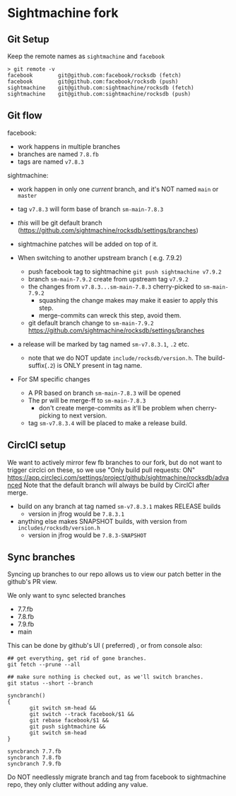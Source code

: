 # Sightmachine fork

## Git Setup

Keep the remote names as `sightmachine` and `facebook`

```
> git remote -v
facebook        git@github.com:facebook/rocksdb (fetch)
facebook        git@github.com:facebook/rocksdb (push)
sightmachine    git@github.com:sightmachine/rocksdb (fetch)
sightmachine    git@github.com:sightmachine/rocksdb (push)

```

## Git flow

facebook:
* work happens in multiple branches
* branches are named `7.8.fb`
* tags are named `v7.8.3`

sightmachine:
* work happen in only one _current_ branch, and it's NOT named `main` or `master`
* tag `v7.8.3` will form base of branch `sm-main-7.8.3`
* *this* will be git default branch (https://github.com/sightmachine/rocksdb/settings/branches)
* sightmachine patches will be added on top of it.

* When switching to another upstream branch ( e.g. 7.9.2)
  * push facebook tag to sightmachine `git push sightmachine v7.9.2`
  * branch `sm-main-7.9.2` create from upstream tag `v7.9.2`
  * the changes from `v7.8.3...sm-main-7.8.3` cherry-picked to `sm-main-7.9.2`
	* squashing the change makes may make it easier to apply this step.
	* merge-commits can wreck this step, avoid them.
  * git default branch change to `sm-main-7.9.2` https://github.com/sightmachine/rocksdb/settings/branches


* a release will be marked by tag named `sm-v7.8.3.1`, `.2` etc.
  * note that we do NOT update `include/rocksdb/version.h`. The build-suffix(`.2`) is ONLY present in tag name.
* For SM specific changes
  * A PR based on branch `sm-main-7.8.3` will be opened
  * The pr will be merge-ff to `sm-main-7.8.3`
	* don't create merge-commits as it'll be problem when cherry-picking to next version.
  * tag `sm-v7.8.3.4` will be placed to make a release build.


## CirclCI setup

We want to actively mirror few fb branches to our fork,
but do not want to trigger circlci on these,
so we use "Only build pull requests: ON"
https://app.circleci.com/settings/project/github/sightmachine/rocksdb/advanced
Note that the default branch will always be build by CirclCI after merge.

* build on any branch at tag named `sm-v7.8.3.1` makes RELEASE builds
  * version in jfrog would be `7.8.3.1`
* anything else makes SNAPSHOT builds, with version from `includes/rocksdb/version.h`
  * version in jfrog would be `7.8.3-SNAPSHOT`

## Sync branches

Syncing up branches to our repo allows us to view our patch better in the
github's PR view.

We only want to sync selected branches
* 7.7.fb
* 7.8.fb
* 7.9.fb
* main

This can be done by github's UI ( preferred) , or from console also:

```
## get everything, get rid of gone branches.
git fetch --prune --all

## make sure nothing is checked out, as we'll switch branches.
git status --short --branch

syncbranch()
{
	   git switch sm-head &&
	   git switch --track facebook/$1 &&
	   git rebase facebook/$1 &&
	   git push sightmachine &&
	   git switch sm-head
}

syncbranch 7.7.fb
syncbranch 7.8.fb
syncbranch 7.9.fb

```

Do NOT needlessly migrate branch and tag from facebook to sightmachine repo, they only
clutter without adding any value.
